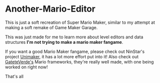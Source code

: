 # Another-Mario-Editor

This is just a soft recreation of Super Mario Maker, similar to my attempt at making a soft
remake of Game Maker Garage.

This was just made for me to learn more about level editors and data structures
**I'm not trying to make a mario maker fangame**.

If you want a good Mario Maker fangame, please check out NinStar's project [Unimaker](https://github.com/ninstar/UniMaker), it has a lot more effort put into it!
Also check out [GateteVerde's](https://github.com/GateteVerde) Mario frameworks, they're really well made, with one being worked on right now!

That's all

